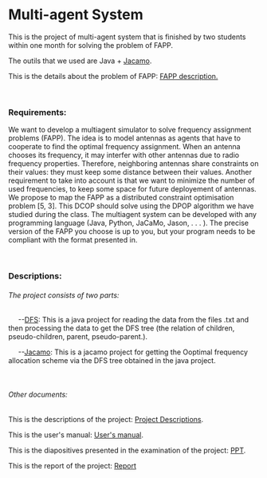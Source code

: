 <h1>Multi-agent System</h1>
<p>This is the project of multi-agent system that is finished by two students within one month for solving the problem of FAPP.</p>
<p>The outils that we used are Java + <a href="http://jacamo.sourceforge.net/">Jacamo</a>.</p>
<p>This is the details about the problem of FAPP: <a href="http://www7.inra.fr/mia/T/schiex/Doc/CELAR.shtml">FAPP description.</a></p>
<br/>

<h3>Requirements:</h3>
<p>We want to develop a multiagent simulator to solve frequency assignment problems (FAPP). The idea is to model antennas as agents that 
have to cooperate to find the optimal frequency assignment. When an antenna chooses its frequency, it may interfer with other antennas 
due to radio frequency properties. Therefore, neighboring antennas share constraints on their values: they must keep some distance between
their values. Another requirement to take into account is that we want to minimize the number of used frequencies, to keep some space for 
future deployement of antennas. We propose to map the FAPP as a distributed constraint optimisation problem [5, 3]. This DCOP should solve
using the DPOP algorithm we have studied during the class. The multiagent system can be developed with any programming language (Java, 
Python, JaCaMo, Jason, . . . ). The precise version of the FAPP you choose is up to you, but your program needs to be compliant with the 
format presented in.</p>
<br/>

<h3>Descriptions:</h3>
<h6>The project consists of two parts:</h6>
<p>&nbsp;&nbsp;&nbsp;&nbsp;&nbsp;--<a href="https://github.com/yishuo/MultiAgent_System/tree/master/DFS">DFS</a>: This is a java project 
for reading the data from the files .txt and then processing the data to get the DFS tree (the relation of children, pseudo-children, parent, 
pseudo-parent.).</p>
<p>&nbsp;&nbsp;&nbsp;&nbsp;&nbsp;--<a href="https://github.com/yishuo/MultiAgent_System/tree/master/projet_jacamo_FAPP">Jacamo</a>: This is 
a jacamo project for getting the Ooptimal frequency allocation scheme via the DFS tree obtained in the java project.</p>
<br/>

<h6>Other documents:</h6>
<p>This is the descriptions of the project: <a href="https://github.com/yishuo/MultiAgent_System/blob/master/MAS-project-2015.pdf">Project Descriptions</a>.</p>
<p>This is the user's manual: <a href="https://github.com/yishuo/MultiAgent_System/blob/master/User%E2%80%98s%20manual.pdf">User's manual</a>.</p>
<p>This is the diapositives presented in the examination of the project: <a href="https://github.com/yishuo/MultiAgent_System/blob/master/PPT.pdf">PPT</a>.</p>
<p>This is the report of the project: <a href="https://github.com/yishuo/MultiAgent_System/blob/master/Report.pdf">Report</a></p>

